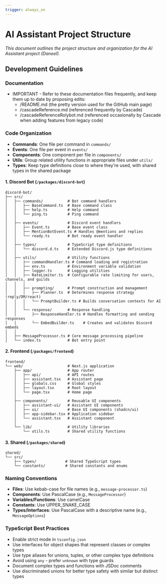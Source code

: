 ```yaml
---
trigger: always_on
---
```


# AI Assistant Project Structure

*This document outlines the project structure and organization for the AI Assistant project (Daneel).*

## Development Guidelines

### Documentation
- IMPORTANT - Refer to these documentation files frequently, and keep them up to date by proposing edits:
  - /README.md (the pretty version used for the GitHub main page)
  - /cascadeReference.md (referenced frequently by Cascade)
  - /cascadeReferenceRolybot.md (referenced occasionally by Cascade when adding features from legacy code)

### Code Organization
- **Commands**: One file per command in `commands/`
- **Events**: One file per event in `events/`
- **Components**: One component per file in `components/`
- **Utils**: Group related utility functions in appropriate files under `utils/`
- **Types**: Keep type definitions close to where they're used, with shared types in the shared package

#### 1. Discord Bot (`/packages/discord-bot`)
```
discord-bot/
├── src/
│   ├── commands/           # Bot command handlers
│   │   ├── BaseCommand.ts  # Base command class
│   │   ├── help.ts         # Help command
│   │   └── ping.ts         # Ping command
│   │
│   ├── events/             # Discord event handlers
│   │   ├── Event.ts        # Base event class
│   │   ├── MentionBotEvent.ts # Handles @mentions and replies
│   │   └── ready.ts        # Bot ready event handler
│   │
│   ├── types/              # TypeScript type definitions
│   │   └── discord.d.ts    # Extended Discord.js type definitions
│   │
│   ├── utils/              # Utility functions
│   │   ├── commandHandler.ts # Command loading and registration
│   │   ├── env.ts          # Environment variable validation
│   │   ├── logger.ts       # Logging utilities
│   │   ├── RateLimiter.ts  # Configurable rate limiting for users, channels, and guilds
│   │   │
│   │   ├── prompting/      # Prompt construction and management
│   │   │   ├── Planner.ts  # Determines response strategy (reply/DM/react)
│   │   │   └── PromptBuilder.ts # Builds conversation contexts for AI
│   │   │
│   │   └── response/       # Response handling
│   │       ├── ResponseHandler.ts # Handles formatting and sending responses
│   │       └── EmbedBuilder.ts    # Creates and validates Discord embeds
│   │
│   ├── MessageProcessor.ts # Core message processing pipeline
│   └── index.ts            # Bot entry point
```

#### 2. Frontend (`/packages/frontend`)
```
frontend/
└── web/                    # Next.js application
    ├── app/                # App router
    │   ├── api/            # API routes
    │   ├── assistant.tsx   # Assistant page
    │   ├── globals.css     # Global styles
    │   ├── layout.tsx      # Root layout
    │   └── page.tsx        # Home page
    │
    ├── components/         # Reusable UI components
    │   ├── assistant-ui/   # Assistant UI components
    │   ├── ui/             # Base UI components (shadcn/ui)
    │   ├── app-sidebar.tsx # Application sidebar
    │   └── assistant.tsx   # Assistant component
    │
    └── lib/                # Utility libraries
        └── utils.ts        # Shared utility functions
```

#### 3. Shared (`/packages/shared`)
```
shared/
└── src/
    ├── types/             # Shared TypeScript types
    └── constants/         # Shared constants and enums
```

### Naming Conventions
- **Files**: Use kebab-case for file names (e.g., `message-processor.ts`)
- **Components**: Use PascalCase (e.g., `MessageProcessor`)
- **Variables/Functions**: Use camelCase
- **Constants**: Use UPPER_SNAKE_CASE
- **Types/Interfaces**: Use PascalCase with a descriptive name (e.g., `MessageOptions`)

### TypeScript Best Practices
- Enable strict mode in `tsconfig.json`
- Use interfaces for object shapes that represent classes or complex types
- Use type aliases for unions, tuples, or other complex type definitions
- Avoid using `any` - prefer `unknown` with type guards
- Document complex types and functions with JSDoc comments
- Use discriminated unions for better type safety with similar but distinct types